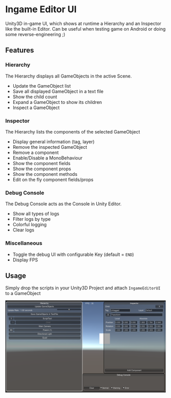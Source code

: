 # Ingame Editor UI
Unity3D in-game UI, which shows at runtime a Hierarchy and an Inspector like the built-in Editor.
Can be useful when testing game on Android or doing some reverse-engineering ;)

## Features

### Hierarchy
The Hierarchy displays all GameObjects in the active Scene.

- Update the GameObject list
- Save all displayed GameObject in a text file
- Show the child count
- Expand a GameObject to show its children
- Inspect a GameObject

### Inspector
The Hierarchy lists the components of the selected GameObject
- Display general information (tag, layer)
- Remove the inspected GameObject
- Remove a component
- Enable/Disable a MonoBehaviour
- Show the component fields
- Show the component props
- Show the component methods
- Edit on the fly component fields/props

### Debug Console
The Debug Console acts as the Console in Unity Editor.
- Show all types of logs
- Filter logs by type
- Colorful logging
- Clear logs

### Miscellaneous
- Toggle the debug UI with configurable Key (default = `END`)
- Display FPS

## Usage
Simply drop the scripts in your Unity3D Project and attach `IngameEditorUI` to a GameObject

![ScreenDemo png](/screenDemo.png)
